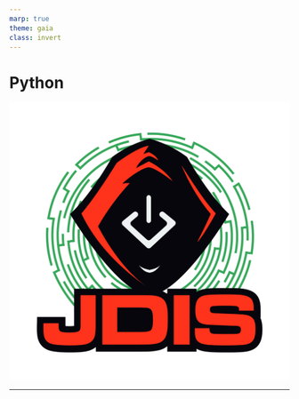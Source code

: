 ```yaml
---
marp: true
theme: gaia
class: invert
---
```


# Python
![bg right:25% contain](../Images/logo_jdis.png)


---

<!-- paginate: true -->